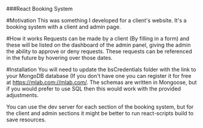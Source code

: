 ###React Booking System

#Motivation
This was something I developed for a client's website. It's a booking system with a client and admin page. 

#How it works
Requests can be made by a client (By filling in a form) and these will be listed on the dashboard of the admin panel, giving the admin the ability to approve or deny requests. These requests can be referenced in the future by hovering over those dates.

#Installation
You will need to update the bsCredentials folder with the link to your MongoDB database (If you don't have one you can register it for free at https://mlab.com://mlab.com/. The schemas are written in Mongoose, but if you would prefer to use SQL then this would work with the provided adjustments.

You can use the dev server for each section of the booking system, but for the client and admin sections it might be better to run react-scripts build to save resources.
